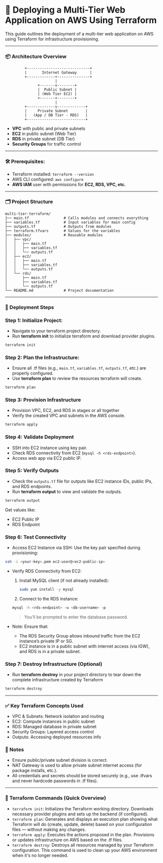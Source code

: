 # 🚀 Deploying a Multi-Tier Web Application on AWS Using Terraform

This guide outlines the deployment of a multi-tier web application on AWS using Terraform for infrastructure provisioning.

---

### 📦 Architecture Overview

             +-----------------------------+
             |       Internet Gateway      |
             +-------------+---------------+
                           |
                   +-------v--------+
                   |  Public Subnet |
                   | (Web Tier EC2) |
                   +-------+--------+
                           |
             +-------------v-------------+
             |     Private Subnet        |
             |   (App / DB Tier - RDS)   |
             +---------------------------+

- **VPC** with public and private subnets
- **EC2** in public subnet (Web Tier)
- **RDS** in private subnet (DB Tier)
- **Security Groups** for traffic control

---

### 🛠️ Prerequisites:

- Terraform installed: `terraform --version`
- AWS CLI configured: `aws configure`
- **AWS IAM** user with permissions for **EC2, RDS, VPC, etc.**

---

### 🗂️ Project Structure

```
multi-tier-terraform/
├── main.tf                # Calls modules and connects everything
├── variables.tf           # Input variables for main config
├── outputs.tf             # Outputs from modules
├── terraform.tfvars       # Values for the variables
├── modules/               # Reusable modules
│   ├── vpc/
│   │   ├── main.tf
│   │   ├── variables.tf
│   │   └── outputs.tf
│   ├── ec2/
│   │   ├── main.tf
│   │   ├── variables.tf
│   │   └── outputs.tf
│   └── rds/
│       ├── main.tf
│       ├── variables.tf
│       └── outputs.tf
└── README.md              # Project documentation
```

---

### 🚧 Deployment Steps

### Step 1: Initialize Project:
- Navigate to your terraform project directory.
- Run **terraform init** to initialize terraform and download provider plugins.
```sh
terraform init
```

### Step 2: Plan the Infrastructure:
- Ensure all .tf files (e.g., `main.tf`, `variables.tf`, `outputs.tf`, etc.) are properly configured.
- Use **terraform plan** to review the resources terraform will create.
```sh
terraform plan
```

### Step 3: Provision Infrastructure
- Provision VPC, EC2, and RDS in stages or all together
- Verify the created VPC and subnets in the AWS console.
```sh
terraform apply
```

### Step 4: Validate Deployment
- SSH into EC2 instance using key pair.
- Check RDS connectivity from EC2 (`mysql -h <rds-endpoint>`).
- Access web app via EC2 public IP.


### Step 5: Verify Outputs
- Check the `outputs.tf` file for outputs like EC2 instance IDs, public IPs, and RDS endpoints.
- Run **terraform output** to view and validate the outputs.
```sh
terraform output
```
Get values like:
- EC2 Public IP
- RDS Endpoint


### Step 6: Test Connectivity
- Access EC2 Instance via SSH:
  Use the key pair specified during provisioning:
```sh
ssh -i <your-key>.pem ec2-user@<ec2-public-ip>
```
- Verify RDS Connectivity from EC2:
  1. Install MySQL client (if not already installed):
     ```sh
     sudo yum install -y mysql
     ```

  2. Connect to the RDS instance:
   ```sh
   mysql -h <rds-endpoint> -u <db-username> -p
   ```
   > You’ll be prompted to enter the database password.

- Note:
  Ensure that:
  - The RDS Security Group allows inbound traffic from the EC2 instance’s private IP or SG.
  - EC2 instance is in a public subnet with internet access (via IGW), and RDS is in a private subnet.


### Step 7: Destroy Infrastructure (Optional)
- Run **terraform destroy** in your project directory to tear down the complete infrastructure created by Terraform
```sh
terraform destroy
```

---

### ✅ Key Terraform Concepts Used
- VPC & Subnets: Network isolation and routing
- EC2: Compute instances in public subnet
- RDS: Managed database in private subnet
- Security Groups: Layered access control
- Outputs: Accessing deployed resources info


### 📘 Notes
- Ensure public/private subnet division is correct.
- NAT Gateway is used to allow private subnet internet access (for package installs, etc.).
- All credentials and secrets should be stored securely (e.g., use .tfvars and never hardcode passwords in .tf files).

---

### 🧪 Terraform Commands (Quick Overview)

- `terraform init`:
  Initializes the Terraform working directory. Downloads necessary provider plugins and sets up the backend (if configured).
- `terraform plan`:
  Generates and displays an execution plan showing what Terraform will do (create, update, delete) based on your configuration files — without making any changes.
- `terraform apply`:
  Executes the actions proposed in the plan. Provisions or updates infrastructure on AWS based on the .tf files.
- `terraform destroy`:
  Destroys all resources managed by your Terraform configuration. This command is used to clean up your AWS environment when it's no longer needed.
